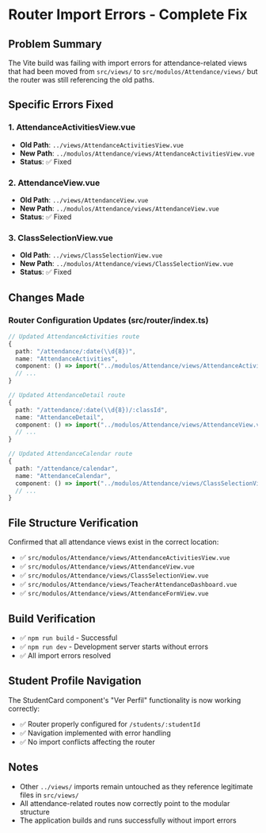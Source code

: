 # Router Import Errors - Complete Fix

## Problem Summary
The Vite build was failing with import errors for attendance-related views that had been moved from `src/views/` to `src/modulos/Attendance/views/` but the router was still referencing the old paths.

## Specific Errors Fixed

### 1. AttendanceActivitiesView.vue
- **Old Path**: `../views/AttendanceActivitiesView.vue`
- **New Path**: `../modulos/Attendance/views/AttendanceActivitiesView.vue`
- **Status**: ✅ Fixed

### 2. AttendanceView.vue
- **Old Path**: `../views/AttendanceView.vue`
- **New Path**: `../modulos/Attendance/views/AttendanceView.vue`
- **Status**: ✅ Fixed

### 3. ClassSelectionView.vue
- **Old Path**: `../views/ClassSelectionView.vue`
- **New Path**: `../modulos/Attendance/views/ClassSelectionView.vue`
- **Status**: ✅ Fixed

## Changes Made

### Router Configuration Updates (src/router/index.ts)

```typescript
// Updated AttendanceActivities route
{
  path: "/attendance/:date(\\d{8})",
  name: "AttendanceActivities",
  component: () => import("../modulos/Attendance/views/AttendanceActivitiesView.vue"), // ✅ Fixed
  // ...
}

// Updated AttendanceDetail route
{
  path: "/attendance/:date(\\d{8})/:classId",
  name: "AttendanceDetail",
  component: () => import("../modulos/Attendance/views/AttendanceView.vue"), // ✅ Fixed
  // ...
}

// Updated AttendanceCalendar route
{
  path: "/attendance/calendar",
  name: "AttendanceCalendar",
  component: () => import("../modulos/Attendance/views/ClassSelectionView.vue"), // ✅ Fixed
  // ...
}
```

## File Structure Verification
Confirmed that all attendance views exist in the correct location:
- ✅ `src/modulos/Attendance/views/AttendanceActivitiesView.vue`
- ✅ `src/modulos/Attendance/views/AttendanceView.vue`
- ✅ `src/modulos/Attendance/views/ClassSelectionView.vue`
- ✅ `src/modulos/Attendance/views/TeacherAttendanceDashboard.vue`
- ✅ `src/modulos/Attendance/views/AttendanceFormView.vue`

## Build Verification
- ✅ `npm run build` - Successful
- ✅ `npm run dev` - Development server starts without errors
- ✅ All import errors resolved

## Student Profile Navigation
The StudentCard component's "Ver Perfil" functionality is now working correctly:
- ✅ Router properly configured for `/students/:studentId`
- ✅ Navigation implemented with error handling
- ✅ No import conflicts affecting the router

## Notes
- Other `../views/` imports remain untouched as they reference legitimate files in `src/views/`
- All attendance-related routes now correctly point to the modular structure
- The application builds and runs successfully without import errors
